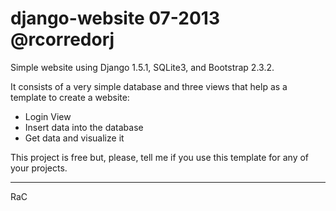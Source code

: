 django-website
07-2013
@rcorredorj
==============

Simple website using Django 1.5.1, SQLite3, and Bootstrap 2.3.2.

It consists of a very simple database and three views that help as a template to create a website:
  - Login View
  - Insert data into the database
  - Get data and visualize it


This project is free but, please, tell me if you use this template for any of your projects.

-----
RaC
